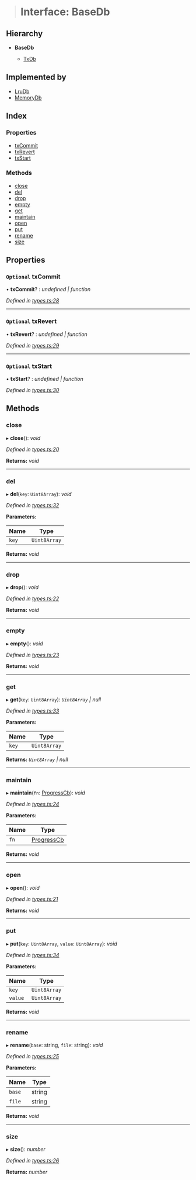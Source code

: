 > # Interface: BaseDb

## Hierarchy

* **BaseDb**

  * [TxDb](_types_.txdb.md)

## Implemented by

* [LruDb](../classes/_engines_lrudb_.lrudb.md)
* [MemoryDb](../classes/_engines_memorydb_.memorydb.md)

## Index

### Properties

* [txCommit](_types_.basedb.md#optional-txcommit)
* [txRevert](_types_.basedb.md#optional-txrevert)
* [txStart](_types_.basedb.md#optional-txstart)

### Methods

* [close](_types_.basedb.md#close)
* [del](_types_.basedb.md#del)
* [drop](_types_.basedb.md#drop)
* [empty](_types_.basedb.md#empty)
* [get](_types_.basedb.md#get)
* [maintain](_types_.basedb.md#maintain)
* [open](_types_.basedb.md#open)
* [put](_types_.basedb.md#put)
* [rename](_types_.basedb.md#rename)
* [size](_types_.basedb.md#size)

## Properties

### `Optional` txCommit

• **txCommit**? : *undefined | function*

*Defined in [types.ts:28](https://github.com/polkadot-js/common/blob/c7c04bf/packages/db/src/types.ts#L28)*

___

### `Optional` txRevert

• **txRevert**? : *undefined | function*

*Defined in [types.ts:29](https://github.com/polkadot-js/common/blob/c7c04bf/packages/db/src/types.ts#L29)*

___

### `Optional` txStart

• **txStart**? : *undefined | function*

*Defined in [types.ts:30](https://github.com/polkadot-js/common/blob/c7c04bf/packages/db/src/types.ts#L30)*

## Methods

###  close

▸ **close**(): *void*

*Defined in [types.ts:20](https://github.com/polkadot-js/common/blob/c7c04bf/packages/db/src/types.ts#L20)*

**Returns:** *void*

___

###  del

▸ **del**(`key`: `Uint8Array`): *void*

*Defined in [types.ts:32](https://github.com/polkadot-js/common/blob/c7c04bf/packages/db/src/types.ts#L32)*

**Parameters:**

Name | Type |
------ | ------ |
`key` | `Uint8Array` |

**Returns:** *void*

___

###  drop

▸ **drop**(): *void*

*Defined in [types.ts:22](https://github.com/polkadot-js/common/blob/c7c04bf/packages/db/src/types.ts#L22)*

**Returns:** *void*

___

###  empty

▸ **empty**(): *void*

*Defined in [types.ts:23](https://github.com/polkadot-js/common/blob/c7c04bf/packages/db/src/types.ts#L23)*

**Returns:** *void*

___

###  get

▸ **get**(`key`: `Uint8Array`): *`Uint8Array` | null*

*Defined in [types.ts:33](https://github.com/polkadot-js/common/blob/c7c04bf/packages/db/src/types.ts#L33)*

**Parameters:**

Name | Type |
------ | ------ |
`key` | `Uint8Array` |

**Returns:** *`Uint8Array` | null*

___

###  maintain

▸ **maintain**(`fn`: [ProgressCb](../modules/_types_.md#progresscb)): *void*

*Defined in [types.ts:24](https://github.com/polkadot-js/common/blob/c7c04bf/packages/db/src/types.ts#L24)*

**Parameters:**

Name | Type |
------ | ------ |
`fn` | [ProgressCb](../modules/_types_.md#progresscb) |

**Returns:** *void*

___

###  open

▸ **open**(): *void*

*Defined in [types.ts:21](https://github.com/polkadot-js/common/blob/c7c04bf/packages/db/src/types.ts#L21)*

**Returns:** *void*

___

###  put

▸ **put**(`key`: `Uint8Array`, `value`: `Uint8Array`): *void*

*Defined in [types.ts:34](https://github.com/polkadot-js/common/blob/c7c04bf/packages/db/src/types.ts#L34)*

**Parameters:**

Name | Type |
------ | ------ |
`key` | `Uint8Array` |
`value` | `Uint8Array` |

**Returns:** *void*

___

###  rename

▸ **rename**(`base`: string, `file`: string): *void*

*Defined in [types.ts:25](https://github.com/polkadot-js/common/blob/c7c04bf/packages/db/src/types.ts#L25)*

**Parameters:**

Name | Type |
------ | ------ |
`base` | string |
`file` | string |

**Returns:** *void*

___

###  size

▸ **size**(): *number*

*Defined in [types.ts:26](https://github.com/polkadot-js/common/blob/c7c04bf/packages/db/src/types.ts#L26)*

**Returns:** *number*